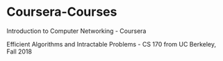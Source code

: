 # Coursera-Courses

Introduction to Computer Networking - Coursera

Efficient Algorithms and Intractable Problems - CS 170 from UC Berkeley, Fall 2018
